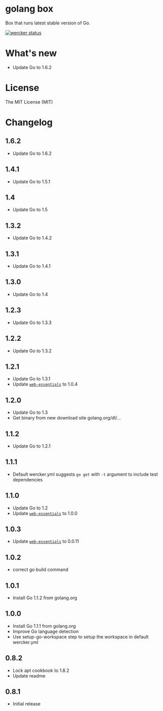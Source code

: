 # golang box

Box that runs latest stable version of Go.

[![wercker status](https://app.wercker.com/status/cb0eb61be1b3e5bb4bc2c475d2c3e7c8/m "wercker status")](https://app.wercker.com/project/bykey/cb0eb61be1b3e5bb4bc2c475d2c3e7c8)

# What's new

- Update Go to 1.6.2

# License

The MIT License (MIT)

# Changelog

## 1.6.2

- Update Go to 1.6.2

## 1.4.1

- Update Go to 1.5.1

## 1.4

- Update Go to 1.5

## 1.3.2

- Update Go to 1.4.2

## 1.3.1

- Update Go to 1.4.1

## 1.3.0

- Update Go to 1.4

## 1.2.3

- Update Go to 1.3.3

## 1.2.2

- Update Go to 1.3.2

## 1.2.1

- Update Go to 1.3.1
- Update [`web-essentials`](https://app.wercker.com/#applications/51ab0c42df8960ba45003fd9/tab/details) to 1.0.4

## 1.2.0

- Update Go to 1.3
- Get binary from new download site golang.org/dl/...

## 1.1.2

- Update Go to 1.2.1

## 1.1.1

- Default wercker.yml suggests `go get` with `-t` argument to include test dependencies

## 1.1.0

- Update Go to 1.2
- Update [`web-essentials`](https://app.wercker.com/#applications/51ab0c42df8960ba45003fd9/tab/details) to 1.0.0

## 1.0.3

- Update [`web-essentials`](https://app.wercker.com/#applications/51ab0c42df8960ba45003fd9/tab/details) to 0.0.11

## 1.0.2

- correct go build command

## 1.0.1

- Install Go 1.1.2 from golang.org

## 1.0.0

- Install Go 1.1.1 from golang.org
- Improve Go language detection
- Use setup-go-workspace step to setup the workspace in default wercker.yml

## 0.8.2

- Lock apt cookbook to 1.8.2
- Update readme

## 0.8.1

- Initial release
